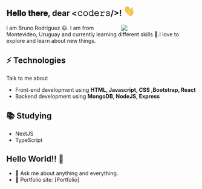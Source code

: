 <h2> 𝐇𝐞𝐥𝐥𝐨 𝐭𝐡𝐞𝐫𝐞, dear <𝚌𝚘𝚍𝚎𝚛𝚜/>! <img src="https://raw.githubusercontent.com/ABSphreak/ABSphreak/master/gifs/Hi.gif" width="30px"></h2>

<img align='right' src='https://user-images.githubusercontent.com/5713670/87202985-820dcb80-c2b6-11ea-9f56-7ec461c497c3.gif' width='200"'>

I am Bruno Rodriguez 😃. I am from Montevideo, Uruguay and currently learning different skills 🏫.I love to explore and learn about new things.

## ⚡ Technologies
Talk to me about
- Front-end development using **HTML, Javascript, CSS ,Bootstrap, React**
- Backend development using **MongoDB, NodeJS, Express**

## 📚 Studying
- NextJS
- TypeScript

## Hello World!! 🤔
- 💬 Ask me about anything and everything.
- 🎯 Portfolio site: [Portfolio]



